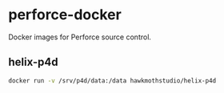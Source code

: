 # perforce-docker
Docker images for Perforce source control.

## helix-p4d

```bash
docker run -v /srv/p4d/data:/data hawkmothstudio/helix-p4d
```

